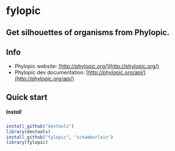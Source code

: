 fylopic
=======

## Get silhouettes of organisms from Phylopic.

## Info
+ Phylopic website: [http://phylopic.org/](http://phylopic.org/)
+ Phylopic dev documentation: [http://phylopic.org/api/](http://phylopic.org/api/)

## Quick start

##### Install
```r
install_github("devtools")
library(devtools)
install_github("fylopic", "schamberlain")
library(fylopic)
```

```r

```